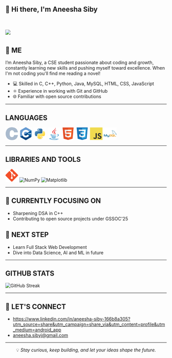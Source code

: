 ## 👋 Hi there, I'm Aneesha Siby

<h1 align="left">
  <img src="https://readme-typing-svg.herokuapp.com?font=Inter&size=32&width=600&height=50&color=1E90FF&duration=4000&pause=1000&lines=Computer+Science+Student;DSA+Explorer;Web+Dev+Enthusiast;Curious+Learner"/>
</h1>

## 🌱 ME
I’m Aneesha Siby, a CSE student passionate about coding and growth, constantly learning new skills and pushing myself toward excellence. 
When I'm not coding you'll find me reading a novel!

- 💻 Skilled in C, C++, Python, Java, MySQL, HTML, CSS, JavaScript
- ⚛ Experience in working with Git and GitHub
- 🌐 Familiar with open source contributions

---

## LANGUAGES
<p align="left">
  <img src="https://raw.githubusercontent.com/devicons/devicon/master/icons/c/c-original.svg" alt="C" width="40" height="40"/> 
  <img src="https://raw.githubusercontent.com/devicons/devicon/master/icons/cplusplus/cplusplus-original.svg" alt="C++" width="40" height="40"/> 
  <img src="https://raw.githubusercontent.com/devicons/devicon/master/icons/python/python-original.svg" alt="Python" width="40" height="40"/> 
  <img src="https://raw.githubusercontent.com/devicons/devicon/master/icons/java/java-original.svg" alt="Java" width="40" height="40"/> 
  <img src="https://raw.githubusercontent.com/devicons/devicon/master/icons/html5/html5-original.svg" alt="HTML" width="40" height="40"/> 
  <img src="https://raw.githubusercontent.com/devicons/devicon/master/icons/css3/css3-original.svg" alt="CSS" width="40" height="40"/> 
  <img src="https://raw.githubusercontent.com/devicons/devicon/master/icons/javascript/javascript-original.svg" alt="JavaScript" width="40" height="40"/> 
  <img src="https://raw.githubusercontent.com/devicons/devicon/master/icons/mysql/mysql-original-wordmark.svg" alt="MySQL" width="40" height="40"/> 
</p>

---

## LIBRARIES AND TOOLS
<p align="left">
  <img src="https://raw.githubusercontent.com/devicons/devicon/master/icons/git/git-original.svg" alt="Git" width="40" height="40"/>
  <img src="https://upload.wikimedia.org/wikipedia/commons/1/1a/NumPy_logo.svg" alt="NumPy" width="40" height="40"/> 
  <img src="https://matplotlib.org/_static/logo2_compressed.svg" alt="Matplotlib" width="40" height="40"/>
</p>

---

## 🚀 CURRENTLY FOCUSING ON
- Sharpening DSA in C++
- Contributing to open source projects under GSSOC'25

## 🎯 NEXT STEP
- Learn Full Stack Web Development
- Dive into Data Science, AI and ML in future

---

## GITHUB STATS

![GitHub Streak](https://streak-stats.demolab.com?user=Anee006&theme=tokyonight&hide_border=false)

---

## 🔗 LET'S CONNECT
- https://www.linkedin.com/in/aneesha-siby-166b8a305?utm_source=share&utm_campaign=share_via&utm_content=profile&utm_medium=android_app
- aneesha.sibyj@gmail.com

---

<p align="center">💡 <i>Stay curious, keep building, and let your ideas shape the future.</i> </p>
